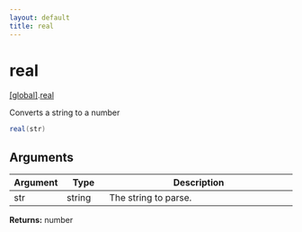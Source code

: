 ```yaml
---
layout: default
title: real
---
```


# real

[\[global\]]({{site.baseurl}}/docs/).[real]({{site.baseurl}}/docs/real/)

Converts a string to a number

```cs
real(str)
```

## Arguments

<table>
  <col width="15%">
  <col width="15%">
  <thead>
    <tr>
      <th>Argument</th>
      <th>Type</th>
      <th>Description</th>
    </tr>
  </thead>
  <tbody>
    <tr>
      <td>str</td>
      <td>string</td>
      <td>The string to parse.</td>
    </tr>
  </tbody>
</table>

**Returns:** number
